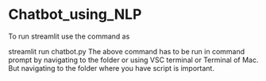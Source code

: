 # Chatbot_using_NLP
To run streamlit use the command as

streamlit run chatbot.py
The above command has to be run in command prompt by navigating to the folder or using VSC terminal or Terminal of Mac. But navigating to the folder where you have script is important.
